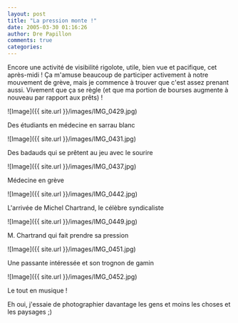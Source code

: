 ```yaml
---
layout: post
title: "La pression monte !"
date: 2005-03-30 01:16:26
author: Dre Papillon
comments: true
categories: 
---
```



Encore une activité de visibilité rigolote, utile, bien vue et pacifique, cet après-midi !  Ça m'amuse beaucoup de participer activement à notre mouvement de grève, mais je commence à trouver que c'est assez prenant aussi.  Vivement que ça se règle (et que ma portion de bourses augmente à nouveau par rapport aux prêts) !

![Image]({{ site.url }}/images/IMG_0429.jpg)
<div class="photoattrib">Des étudiants en médecine en sarrau blanc</div>



![Image]({{ site.url }}/images/IMG_0431.jpg)
<div class="photoattrib">Des badauds qui se prêtent au jeu avec le sourire</div>



![Image]({{ site.url }}/images/IMG_0437.jpg)
<div class="photoattrib">Médecine en grève</div>



![Image]({{ site.url }}/images/IMG_0442.jpg)
<div class="photoattrib">L'arrivée de Michel Chartrand, le célèbre syndicaliste</div>



![Image]({{ site.url }}/images/IMG_0449.jpg)
<div class="photoattrib">M. Chartrand qui fait prendre sa pression</div>



![Image]({{ site.url }}/images/IMG_0451.jpg)
<div class="photoattrib">Une passante intéressée et son trognon de gamin</div>



![Image]({{ site.url }}/images/IMG_0452.jpg)
<div class="photoattrib">Le tout en musique !</div>



Eh oui, j'essaie de photographier davantage les gens et moins les choses et les paysages ;)